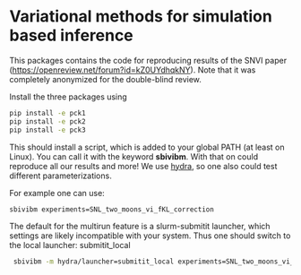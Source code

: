 # Variational methods for simulation based inference

This packages contains the code for reproducing results of the SNVI paper (https://openreview.net/forum?id=kZ0UYdhqkNY).  Note that it was completely anonymized for the  double-blind review.

Install the three packages using 
```bash
pip install -e pck1
pip install -e pck2
pip install -e pck3
```
This should install a script, which is added to your global PATH (at least on Linux). You can call it with the keyword **sbivibm**. With that on could reproduce all our results and more! We use [hydra](https://hydra.cc/docs/intro/), so one also could test different parameterizations.

For example one can use:
```bash
sbivibm experiments=SNL_two_moons_vi_fKL_correction
```
The default for the multirun feature is a slurm-submitit launcher, which settings are likely incompatible with your system. Thus one should switch to the local launcher: submitit_local
```bash
 sbivibm -m hydra/launcher=submitit_local experiments=SNL_two_moons_vi_fKL_correction,SNL_two_moons_vi_rKL_correction
```
